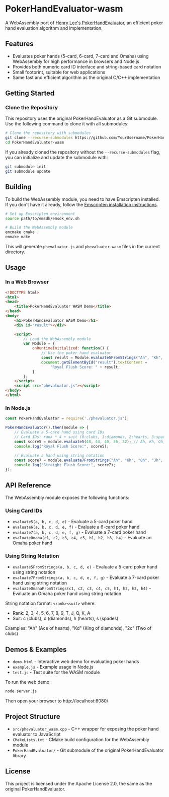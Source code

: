 # PokerHandEvaluator-wasm

A WebAssembly port of [Henry Lee's PokerHandEvaluator](https://github.com/HenryRLee/PokerHandEvaluator), an efficient poker hand evaluation algorithm and implementation.

## Features

- Evaluates poker hands (5-card, 6-card, 7-card and Omaha) using WebAssembly for high performance in browsers and Node.js
- Provides both numeric card ID interface and string-based card notation
- Small footprint, suitable for web applications
- Same fast and efficient algorithm as the original C/C++ implementation

## Getting Started

### Clone the Repository

This repository uses the original PokerHandEvaluator as a Git submodule. Use the following command to clone it with all submodules:

```bash
# Clone the repository with submodules
git clone --recurse-submodules https://github.com/YourUsername/PokerHandEvaluator-wasm.git
cd PokerHandEvaluator-wasm
```

If you already cloned the repository without the `--recurse-submodules` flag, you can initialize and update the submodule with:

```bash
git submodule init
git submodule update
```

## Building

To build the WebAssembly module, you need to have Emscripten installed. If you don't have it already, follow the [Emscripten installation instructions](https://emscripten.org/docs/getting_started/downloads.html).

```bash
# Set up Emscripten environment
source path/to/emsdk/emsdk_env.sh

# Build the WebAssembly module
emcmake cmake .
emmake make
```

This will generate `phevaluator.js` and `phevaluator.wasm` files in the current directory.

## Usage

### In a Web Browser

```html
<!DOCTYPE html>
<html>
<head>
    <title>PokerHandEvaluator WASM Demo</title>
</head>
<body>
    <h1>PokerHandEvaluator WASM Demo</h1>
    <div id="result"></div>

    <script>
        // Load the WebAssembly module
        var Module = {
            onRuntimeInitialized: function() {
                // Use the poker hand evaluator
                const result = Module.evaluate5FromStrings("Ah", "Kh", "Qh", "Jh", "Th");
                document.getElementById("result").textContent = 
                    "Royal Flush Score: " + result;
            }
        };
    </script>
    <script src="phevaluator.js"></script>
</body>
</html>
```

### In Node.js

```javascript
const PokerHandEvaluator = require('./phevaluator.js');

PokerHandEvaluator().then(module => {
    // Evaluate a 5-card hand using card IDs
    // Card IDs: rank * 4 + suit (0:clubs, 1:diamonds, 2:hearts, 3:spades)
    const score5 = module.evaluate5(48, 44, 40, 36, 32); // Ah, Kh, Qh, Jh, Th
    console.log("Royal Flush Score:", score5);
    
    // Evaluate a hand using string notation
    const score7 = module.evaluate7FromStrings("Ah", "Kh", "Qh", "Jh", "Th", "9h", "8h");
    console.log("Straight Flush Score:", score7);
});
```

## API Reference

The WebAssembly module exposes the following functions:

### Using Card IDs

- `evaluate5(a, b, c, d, e)` - Evaluate a 5-card poker hand
- `evaluate6(a, b, c, d, e, f)` - Evaluate a 6-card poker hand
- `evaluate7(a, b, c, d, e, f, g)` - Evaluate a 7-card poker hand
- `evaluateOmaha(c1, c2, c3, c4, c5, h1, h2, h3, h4)` - Evaluate an Omaha poker hand

### Using String Notation

- `evaluate5FromStrings(a, b, c, d, e)` - Evaluate a 5-card poker hand using string notation
- `evaluate7FromStrings(a, b, c, d, e, f, g)` - Evaluate a 7-card poker hand using string notation
- `evaluateOmahaFromStrings(c1, c2, c3, c4, c5, h1, h2, h3, h4)` - Evaluate an Omaha poker hand using string notation

String notation format: `<rank><suit>` where:
- Rank: 2, 3, 4, 5, 6, 7, 8, 9, T, J, Q, K, A
- Suit: c (clubs), d (diamonds), h (hearts), s (spades)

Examples: "Ah" (Ace of hearts), "Kd" (King of diamonds), "2c" (Two of clubs)

## Demos & Examples

- `demo.html` - Interactive web demo for evaluating poker hands
- `example.js` - Example usage in Node.js
- `test.js` - Test suite for the WASM module

To run the web demo:

```bash
node server.js
```

Then open your browser to http://localhost:8080/

## Project Structure

- `src/phevaluator_wasm.cpp` - C++ wrapper for exposing the poker hand evaluator to JavaScript
- `CMakeLists.txt` - CMake build configuration for the WebAssembly module
- `PokerHandEvaluator/` - Git submodule of the original PokerHandEvaluator library

## License

This project is licensed under the Apache License 2.0, the same as the original PokerHandEvaluator. 